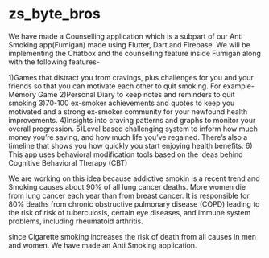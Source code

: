 # zs_byte_bros

We have made a Counselling application which is a subpart of our Anti Smoking app(Fumigan) made using Flutter, Dart and Firebase.
We will be implementing the Chatbox and the counselling feature inside Fumigan along with the following features-

1)Games that distract you from cravings, plus challenges for you and your friends so that you can motivate each other to quit smoking. For example- Memory Game
2)Personal Diary to keep notes and reminders to quit smoking
3)70-100 ex-smoker achievements and quotes to keep you motivated and a strong ex-smoker community for your newfound health improvements.
4)Insights into craving patterns and graphs to monitor your overall progression. 
5)Level based challenging system to inform how much money you’re saving, and how much life you’ve regained. 
There’s also a timeline that shows you how quickly you start enjoying health benefits.
6) This app uses behavioral modification tools based on the ideas behind Cognitive Behavioral Therapy (CBT)

We are working on this idea because addictive smokin is a recent trend and 
Smoking causes about 90% of all lung cancer deaths. More women die from lung cancer each year than from breast cancer.
It is responsible for 80% deaths from chronic obstructive pulmonary disease (COPD) leading to the risk of risk of tuberculosis, 
certain eye diseases, and immune system problems, including rheumatoid arthritis.

since Cigarette smoking increases the risk of death from all causes in men and women.
We have made an Anti Smoking application.

